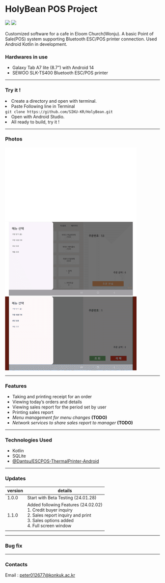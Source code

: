 # HolyBean POS Project
<div> 
<img src="https://img.shields.io/badge/Kotlin-7F52FF?style=for-the-badge&logo=Kotlin&logoColor=white">
<img src="https://img.shields.io/badge/Android-34A853?style=for-the-badge&logo=Android&logoColor=white">
</div>
<br/>
Customized software for a cafe in Eloom Church(Wonju). A basic Point of Sale(POS) system supporting Bluetooth ESC/POS printer connection. Used Android Kotlin in development.

### Hardwares in use

- Galaxy Tab A7 lite (8.7”) with Android 14
- SEWOO SLK-TS400 Bluetooth ESC/POS printer

---

### Try it !
<li>
Create a directory and open with terminal.
</li>
<li>Paste Following line in Terminal</li>
<code>git clone https://github.com/SIKU-KR/HolyBean.git</code>
<li>Open with Android Studio.</li>
<li>All ready to build, try it !</li>

---

### Photos

![1](./docs/readme/1.gif)<br/>
![2](./docs/readme/2.gif)<br/>
![3](./docs/readme/3.gif)<br/>

---

### Features

- Taking and printing receipt for an order
- Viewing today’s orders and details
- Viewing sales report for the period set by user
- Printing sales report
- *Menu management for menu changes* **(TODO)**
- *Network services to share sales report to manager* **(TODO)**

---

### Technologies Used

- Kotlin
- SQLite
- [@Dantsu/ESCPOS-ThermalPrinter-Android](https://github.com/DantSu/ESCPOS-ThermalPrinter-Android)

---

### Updates

| version | details |
| --- | --- |
| 1.0.0 | Start with Beta Testing (24.01.28) |
| 1.1.0 | Added following Features (24.02.02) <br> 1. Credit buyer inquiry <br> 2. Sales report inquiry and print <br> 3. Sales options added <br> 4. Full screen window |
|  |  |

---

### Bug fix

---

### Contacts
Email : peter012677@konkuk.ac.kr
